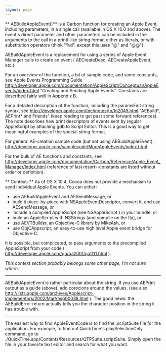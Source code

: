 ```yaml
---
layout: page
---
```


** AEBuildAppleEvent()**  is a Carbon function for creating an Apple Event, including parameters, in a single call (available in OS X 10.0 and above). The event's direct parameter and other parameters can be included in the arguments to the call in a printf-like string format either as literals, or with substitution operators (think "%d", except this uses "@" and "@@"). 

AEBuildAppleEvent is a replacement for using a series of Apple Event Manager calls to create an event ( AECreateDesc, AECreateAppleEvent, etc.)

For an overview of the function, a bit of sample code, and some constants, see Apple Events Programming Guide http://developer.apple.com/documentation/AppleScript/Conceptual/AppleEvents/index.html "Creating and Sending Apple Events". Constants are described fairly well in Appendix B.

For a detailed description of the function, including the paramsFmt string syntax, see http://developer.apple.com/technotes/tn/tn2045.html "AEBuild*, AEPrint* and Friends" (keep reading to get past some forward references). The note describes how print descriptors of events sent by regular AppleScript by attaching gdb to Script Editor. This is a good way to get meaningful examples of the special string format.

For general AE-creation sample code (but not using AEBuildAppleEvent): http://developer.apple.com/samplecode/MoreAppleEvents/index.html

For the bulk of AE functions and constants, see http://developer.apple.com/documentation/Carbon/Reference/Apple_Event_Manager/index.html (reference of last resort--constants are listed without order or definition).


** Context: ** As of OS X 10.4, Cocoa does not provide a mechanism to send individual Apple Events. You can either:

* use AEBuildAppleEvent and AESendMessage, or
* build it piece-by-piece with NSAppleEventDescriptor, convert it, and use AESendMessage, or
* include a compiled AppleScript (see NSAppleScript ) in your bundle, or 
* build an AppleScript with NSString<nowiki/>s (and compile on the fly), or
* use AEVTBuilder, an Objective-C library by MikeAsh, or
* use ObjCAppscript, an easy-to-use high level Apple event bridge for Objective-C.

It is possible, but complicated, to pass arguments to the precompiled AppleScript from your code ( http://developer.apple.com/qa/qa2001/qa1111.html ).

*This context section probably belongs some other page; I'm not sure where.*

----

AEBuildAppleEvent is rather particular about the string. If you use AEPrint output as a guide (above), add corecions around the values. (see also http://lists.apple.com/archives/Applescript-implementors/2002/Mar/msg00038.html ). The good news: the AEBuildError return actually tells you the character position in the string it has trouble with.

----

The easiest way to find AppleEventCode is to find the .scriptSuite file for the application. For example, to find out QuickTime's playSelectionOnly command, go to     ./QuickTime.app/Contents/Resources/QTPSuite.scriptSuite. Simply open the file in your favorite text editor and search for what you want.
